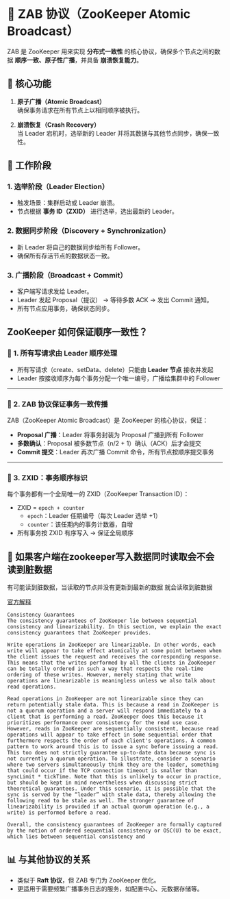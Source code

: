 # 🧩 ZAB 协议（ZooKeeper Atomic Broadcast）

ZAB 是 ZooKeeper 用来实现 **分布式一致性** 的核心协议，确保多个节点之间的数据 **顺序一致、原子性广播**，并具备 **崩溃恢复能力**。

## 📌 核心功能

1. **原子广播（Atomic Broadcast）**  
   确保事务请求在所有节点上以相同顺序被执行。

2. **崩溃恢复（Crash Recovery）**  
   当 Leader 宕机时，选举新的 Leader 并将其数据与其他节点同步，确保一致性。


## 🔄 工作阶段

### 1. 选举阶段（Leader Election）
- 触发场景：集群启动或 Leader 崩溃。
- 节点根据 **事务 ID（ZXID）** 进行选举，选出最新的 Leader。

### 2. 数据同步阶段（Discovery + Synchronization）
- 新 Leader 将自己的数据同步给所有 Follower。
- 确保所有存活节点的数据状态一致。

### 3. 广播阶段（Broadcast + Commit）
- 客户端写请求发给 Leader。
- Leader 发起 Proposal（提议） → 等待多数 ACK → 发出 Commit 通知。
- 所有节点应用事务，确保状态同步。

##  ZooKeeper 如何保证顺序一致性？

### 📌 1. 所有写请求由 Leader 顺序处理

- 所有写请求（create、setData、delete）只能由 **Leader 节点** 接收并发起
- Leader 按接收顺序为每个事务分配一个唯一编号，广播给集群中的 Follower

---

### 🔁 2. ZAB 协议保证事务一致传播

ZAB（ZooKeeper Atomic Broadcast）是 ZooKeeper 的核心协议，保证：

- **Proposal 广播**：Leader 将事务封装为 Proposal 广播到所有 Follower
- **多数确认**：Proposal 被多数节点（n/2 + 1）确认（ACK）后才会提交
- **Commit 提交**：Leader 再次广播 Commit 命令，所有节点按顺序提交事务

---

### 🧮 3. ZXID：事务顺序标识

每个事务都有一个全局唯一的 ZXID（ZooKeeper Transaction ID）：

- ZXID = `epoch + counter`
  - `epoch`：Leader 任期编号（每次 Leader 选举 +1）
  - `counter`：该任期内的事务计数器，自增
- 所有事务按 ZXID 有序写入 → 保证全局顺序

## 🤔 如果客户端在zookeeper写入数据同时读取会不会读到脏数据

有可能读到脏数据，当读取的节点并没有更新到最新的数据 就会读取到脏数据

[官方解释](https://zookeeper.apache.org/doc/r3.9.3/zookeeperInternals.html?utm_source=chatgpt.com#sc_consistency)
```
Consistency Guarantees
The consistency guarantees of ZooKeeper lie between sequential consistency and linearizability. In this section, we explain the exact consistency guarantees that ZooKeeper provides.

Write operations in ZooKeeper are linearizable. In other words, each write will appear to take effect atomically at some point between when the client issues the request and receives the corresponding response. This means that the writes performed by all the clients in ZooKeeper can be totally ordered in such a way that respects the real-time ordering of these writes. However, merely stating that write operations are linearizable is meaningless unless we also talk about read operations.

Read operations in ZooKeeper are not linearizable since they can return potentially stale data. This is because a read in ZooKeeper is not a quorum operation and a server will respond immediately to a client that is performing a read. ZooKeeper does this because it prioritizes performance over consistency for the read use case. However, reads in ZooKeeper are sequentially consistent, because read operations will appear to take effect in some sequential order that furthermore respects the order of each client's operations. A common pattern to work around this is to issue a sync before issuing a read. This too does not strictly guarantee up-to-date data because sync is not currently a quorum operation. To illustrate, consider a scenario where two servers simultaneously think they are the leader, something that could occur if the TCP connection timeout is smaller than syncLimit * tickTime. Note that this is unlikely to occur in practice, but should be kept in mind nevertheless when discussing strict theoretical guarantees. Under this scenario, it is possible that the sync is served by the “leader” with stale data, thereby allowing the following read to be stale as well. The stronger guarantee of linearizability is provided if an actual quorum operation (e.g., a write) is performed before a read.

Overall, the consistency guarantees of ZooKeeper are formally captured by the notion of ordered sequential consistency or OSC(U) to be exact, which lies between sequential consistency and
```
## 📊 与其他协议的关系

- 类似于 **Raft 协议**，但 ZAB 专门为 ZooKeeper 优化。
- 更适用于需要频繁广播事务日志的服务，如配置中心、元数据存储等。
